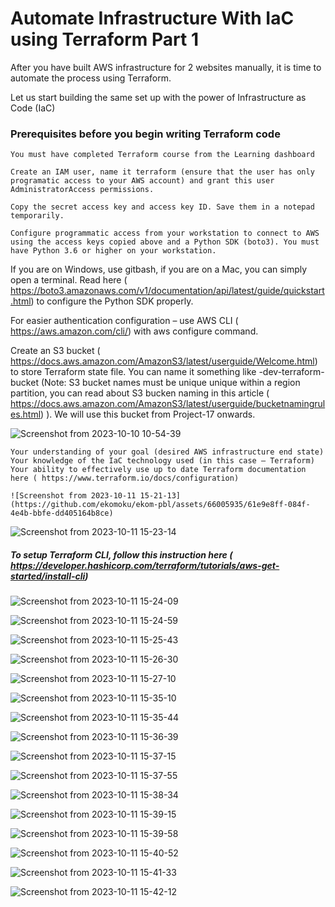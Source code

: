# Automate Infrastructure With IaC using Terraform Part 1

After you have built AWS infrastructure for 2 websites manually, it is time to automate the process using Terraform.

Let us start building the same set up with the power of Infrastructure as Code (IaC)

### Prerequisites before you begin writing Terraform code



    You must have completed Terraform course from the Learning dashboard
    
    Create an IAM user, name it terraform (ensure that the user has only programatic access to your AWS account) and grant this user AdministratorAccess permissions.
    
    Copy the secret access key and access key ID. Save them in a notepad temporarily.
    
    Configure programmatic access from your workstation to connect to AWS using the access keys copied above and a Python SDK (boto3). You must have Python 3.6 or higher on your workstation.

If you are on Windows, use gitbash, if you are on a Mac, you can simply open a terminal. Read here ( https://boto3.amazonaws.com/v1/documentation/api/latest/guide/quickstart.html) to configure the Python SDK properly. 


For easier authentication configuration – use AWS CLI ( https://aws.amazon.com/cli/)  with aws configure command.

Create an S3 bucket ( https://docs.aws.amazon.com/AmazonS3/latest/userguide/Welcome.html)  to store Terraform state file. You can name it something like <yourname>-dev-terraform-bucket (Note: S3 bucket names must be unique unique within a region partition, you can read about S3 bucken naming in this article ( https://docs.aws.amazon.com/AmazonS3/latest/userguide/bucketnamingrules.html) ). We will use this bucket from Project-17 onwards.


![Screenshot from 2023-10-10 10-54-39](https://github.com/ekomoku/ekom-pbl/assets/66005935/37d70176-fc0c-41d0-8120-ecd54f4947cd)



    Your understanding of your goal (desired AWS infrastructure end state)
    Your knowledge of the IaC technology used (in this case – Terraform)
    Your ability to effectively use up to date Terraform documentation here ( https://www.terraform.io/docs/configuration) 

    ![Screenshot from 2023-10-11 15-21-13](https://github.com/ekomoku/ekom-pbl/assets/66005935/61e9e8ff-084f-4e4b-bbfe-dd405164b8ce)



![Screenshot from 2023-10-11 15-23-14](https://github.com/ekomoku/ekom-pbl/assets/66005935/8a6ad6bc-25b5-42c8-8ce2-eba611ef1739)


##### To setup Terraform CLI, follow this instruction here ( https://developer.hashicorp.com/terraform/tutorials/aws-get-started/install-cli) 



![Screenshot from 2023-10-11 15-24-09](https://github.com/ekomoku/ekom-pbl/assets/66005935/216a8e8b-b9d6-428c-99f5-bbd2b262a0cc)







![Screenshot from 2023-10-11 15-24-59](https://github.com/ekomoku/ekom-pbl/assets/66005935/8f6e8943-08b1-4ac1-a86e-d89fde3cdb8c)


![Screenshot from 2023-10-11 15-25-43](https://github.com/ekomoku/ekom-pbl/assets/66005935/3dbdef63-7085-4a35-ab22-4844e2312025)


![Screenshot from 2023-10-11 15-26-30](https://github.com/ekomoku/ekom-pbl/assets/66005935/bcae71f2-b243-4d79-a3a9-45aee77b0bcf)


![Screenshot from 2023-10-11 15-27-10](https://github.com/ekomoku/ekom-pbl/assets/66005935/c771a213-b112-4e57-8e88-9eceeb23c409)


![Screenshot from 2023-10-11 15-35-10](https://github.com/ekomoku/ekom-pbl/assets/66005935/adaff7cb-a97f-4370-9b25-4fd778a652fb)


![Screenshot from 2023-10-11 15-35-44](https://github.com/ekomoku/ekom-pbl/assets/66005935/d8e9f346-e4e8-45de-ada1-01c5eb3ea17f)


![Screenshot from 2023-10-11 15-36-39](https://github.com/ekomoku/ekom-pbl/assets/66005935/ff4b94da-4449-4256-8b02-9567c25d6e03)


![Screenshot from 2023-10-11 15-37-15](https://github.com/ekomoku/ekom-pbl/assets/66005935/e5905178-61f7-48a8-8055-b04fc71f0966)


![Screenshot from 2023-10-11 15-37-55](https://github.com/ekomoku/ekom-pbl/assets/66005935/1beeaeae-8a1c-4552-adb5-bfff7d45b741)


![Screenshot from 2023-10-11 15-38-34](https://github.com/ekomoku/ekom-pbl/assets/66005935/31bdac65-00eb-47e8-983d-84fc83bfef3d)


![Screenshot from 2023-10-11 15-39-15](https://github.com/ekomoku/ekom-pbl/assets/66005935/51d5ca71-26f1-415f-af71-0bcb33ffd292)


![Screenshot from 2023-10-11 15-39-58](https://github.com/ekomoku/ekom-pbl/assets/66005935/cb3bfd60-681f-4508-ba87-42bed6354f53)


![Screenshot from 2023-10-11 15-40-52](https://github.com/ekomoku/ekom-pbl/assets/66005935/b0e8c107-4810-48b1-8e0d-4a14ec79e3d0)


![Screenshot from 2023-10-11 15-41-33](https://github.com/ekomoku/ekom-pbl/assets/66005935/7ae5b9bd-ab14-4eea-acce-4a79b47407b5)


![Screenshot from 2023-10-11 15-42-12](https://github.com/ekomoku/ekom-pbl/assets/66005935/b02a01cd-8515-438e-9fb0-ea351223ab56)
